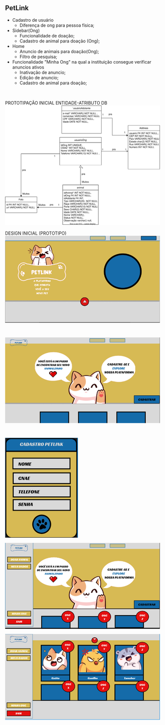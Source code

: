 ## PetLink
- Cadastro de usuário
  - Diferença de ong para pessoa física;
- Sidebar(Ong)
  - Funcionalidade de doação;
  - Cadastro de animal para doação (Ong);
- Home
  - Anuncio de animais para doação(Ong);
  - Filtro de pesquisa;
- Funcionalidade "Minha Ong" na qual a instituição consegue verificar anuncios ativos
  - Inativação de anuncio;
  - Edição de anuncio;
  - Cadastro de animal para doação;
<br>
<br>
PROTOTIPAÇÃO INICIAL ENTIDADE-ATRIBUTO DB
<br>
<img src="PetLink/images/modelagem.svg">

DESIGN INICIAL (PROTOTIPO)
![telaInicial](PetLink/images/imagem_2023-09-13_210524947.png)

<br>

![loginOng](PetLink/images/imagem_2023-09-13_210546636.png)

<br>

![cadastroPetlink](PetLink/images/imagem_2023-09-13_210559466.png)
<br>

![sidebar](PetLink/images/imagem_2023-09-13_210610180.png)
<br>

![feedAnimais](PetLink/images/imagem_2023-09-13_210722087.png)


